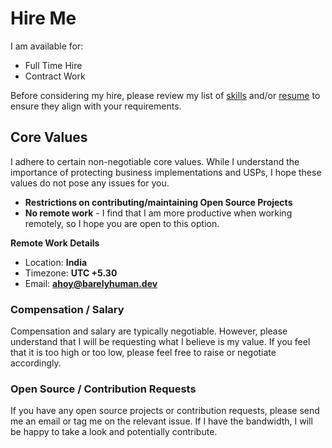 # Hire Me

I am available for:

- Full Time Hire
- Contract Work

Before considering my hire, please review my list of [skills](/skills) and/or [resume](/resume) to ensure
they align with your requirements.

## Core Values

I adhere to certain non-negotiable core values. While I understand the
importance of protecting business implementations and USPs, I hope these values
do not pose any issues for you.

- **Restrictions on contributing/maintaining Open Source Projects**
- **No remote work** - I find that I am more productive when working remotely,
  so I hope you are open to this option.

**Remote Work Details**

- Location: **India**
- Timezone: **UTC +5.30**
- Email: **<ahoy@barelyhuman.dev>**

### Compensation / Salary

Compensation and salary are typically negotiable. However, please understand
that I will be requesting what I believe is my value. If you feel that it is too
high or too low, please feel free to raise or negotiate accordingly.

### Open Source / Contribution Requests

If you have any open source projects or contribution requests, please send me an
email or tag me on the relevant issue. If I have the bandwidth, I will be happy
to take a look and potentially contribute.
